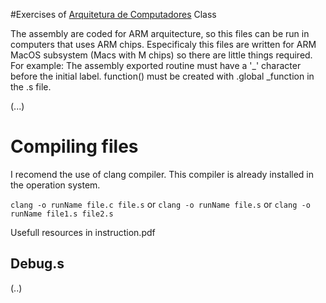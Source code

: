#Exercises of [Arquitetura de Computadores](https://sigarra.up.pt/feup/en/ucurr_geral.ficha_uc_view?pv_ocorrencia_id=484399) Class

The assembly are coded for ARM arquitecture, so this files can be run in computers that uses ARM chips.
Especificaly this files are written for ARM MacOS subsystem (Macs with M chips) so there are little things required.
For example: The assembly exported routine  must have a '_' character before the initial label. function() must be created with .global _function in the .s file.

(...)

# Compiling files
I recomend the use of clang compiler. This compiler is already installed in the operation system.

`clang -o runName file.c file.s`
or
`clang -o runName file.s`
or
`clang -o runName file1.s file2.s`

Usefull resources in instruction.pdf

## Debug.s
(..)
